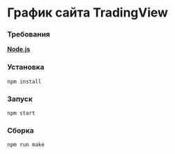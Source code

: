 # График сайта TradingView

### Требования

**[Node.js](https://nodejs.org/ "Node.js")**

### Установка

`npm install`

### Запуск

`npm start`

### Сборка

`npm run make`